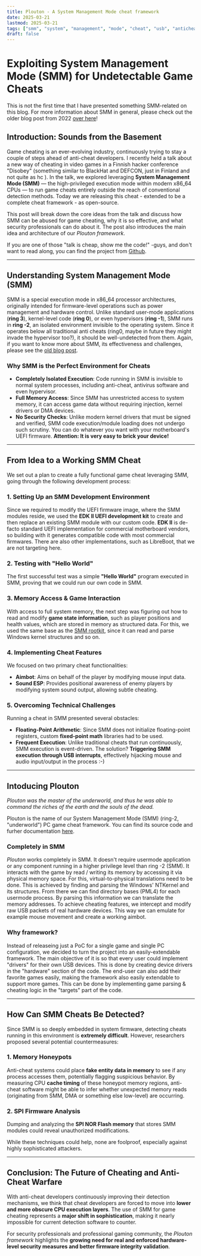 ```yaml
---
title: Plouton - A System Management Mode cheat framework
date: 2025-03-21
lastmod: 2025-03-21
tags: ["smm", "system", "management", "mode", "cheat", "usb", "anticheat"]
draft: false
---
```



# **Exploiting System Management Mode (SMM) for Undetectable Game Cheats**

This is not the first time that I have presented something SMM-related on this blog. For more information about SMM in general, please check out the older blog post from 2022 [over here](/2022-09-08-smmrootkit)!

## **Introduction: Sounds from the Basement**
Game cheating is an ever-evolving industry, continuously trying to stay a couple of steps ahead of anti-cheat developers. I recently held a talk about a new way of cheating in video games in a Finnish hacker conference "Disobey" (something similar to BlackHat and DEFCON, just in Finland and not quite as hc ). In the talk, we explored leveraging **System Management Mode (SMM)** — the high-privileged execution mode within modern x86_64 CPUs — to run game cheats entirely outside the reach of conventional detection methods. Today we are releasing this cheat - extended to be a complete cheat framework - as open-source.

This post will break down the core ideas from the talk and discuss how SMM can be abused for game cheating, why it is so effective, and what security professionals can do about it. The post also introduces the main idea and architecture of our *Plouton framework*.

If you are one of those "talk is cheap, show me the code!" -guys, and don't want to read along, you can find the project from [Github](https://github.com/pRain1337/Plouton).

---

## **Understanding System Management Mode (SMM)**
SMM is a special execution mode in x86_64 processor architectures, originally intended for firmware-level operations such as power management and hardware control. Unlike standard user-mode applications (**ring 3**), kernel-level code (**ring 0**), or even hypervisors (**ring -1**), SMM runs in **ring -2**, an isolated environment invisible to the operating system. Since it operates below all traditional anti cheats (ring0, maybe in future they might invade the hypervisor too?), it should be well-undetected from them. Again, if you want to know more about SMM, its effectiveness and challenges, please see the [old blog post](/2022-09-08-smmrootkit).

### **Why SMM is the Perfect Environment for Cheats**
- **Completely Isolated Execution**: Code running in SMM is invisible to normal system processes, including anti-cheat, antivirus software and even hypervisor.
- **Full Memory Access**: Since SMM has unrestricted access to system memory, it can access game data without requiring injection, kernel drivers or DMA devices.
- **No Security Checks**: Unlike modern kernel drivers that must be signed and verified, SMM code execution/module loading does not undergo such scrutiny. You can do whatever you want with your motherboard's UEFI firmware. **Attention: It is very easy to brick your device!**

---

## **From Idea to a Working SMM Cheat**
We set out a plan to create a fully functional game cheat leveraging SMM, going through the following development process:

### **1. Setting Up an SMM Development Environment**
Since we required to modify the UEFI firmware image, where the SMM modules reside, we used the **EDK II UEFI development kit** to create and then replace an existing SMM module with our custom code. **EDK II** is de-facto standard UEFI implementation for commercial motherboard vendors, so building with it generates compatible code with most commercial firmwares. There are also other implementations, such as LibreBoot, that we are not targeting here.

### **2. Testing with "Hello World"**
The first successful test was a simple **"Hello World"** program executed in SMM, proving that we could run our own code in SMM.

### **3. Memory Access & Game Interaction**
With access to full system memory, the next step was figuring out how to read and modify **game state information**, such as player positions and health values, which are stored in memory as structured data. For this, we used the same base as the [SMM rootkit](/2022-09-08-smmrootkit), since it can read and parse Windows kernel structures and so on.

### **4. Implementing Cheat Features**
We focused on two primary cheat functionalities:
- **Aimbot**: Aims on behalf of the player by modifying mouse input data.
- **Sound ESP**: Provides positional awareness of enemy players by modifying system sound output, allowing subtle cheating.

### **5. Overcoming Technical Challenges**
Running a cheat in SMM presented several obstacles:
- **Floating-Point Arithmetic**: Since SMM does not initialize floating-point registers, custom **fixed-point math** libraries had to be used.
- **Frequent Execution**: Unlike traditional cheats that run continuously, SMM execution is event-driven. The solution? **Triggering SMM execution through USB interrupts**, effectively hijacking mouse and audio input/output in the process :-)

---

## Intoducing Plouton

*Plouton was the master of the underworld, and thus he was able to command the riches of the earth and the souls of the dead.*

Plouton is the name of our System Management Mode (SMM) (ring-2, "underworld") PC game cheat framework. You can find its source code and furher documentation [here](https://github.com/pRain1337/Plouton).

### Completely in SMM

*Plouton* works completely in SMM. It doesn't require usermode application or any component running in a higher privilege level than ring -2 (SMM). It interacts with the game by read / writing its memory by accessing it via physical memory space. For this, virtual-to-physical translations need to be done. This is achieved by finding and parsing the Windows' NTKernel and its structures. From there we can find directory bases (PML4) for each usermode process. By parsing this information we can translate the memory addresses. To achieve cheating features, we intercept and modify raw USB packets of real hardware devices. This way we can emulate for example mouse movement and create a working aimbot.

### Why framework?

Instead of releaseing just a PoC for a single game and single PC configuration, we decided to turn the project into an easily-extendable framework. The main objective of it is so that every user could implement "drivers" for their own USB devices. This is done by creating device drivers in the "hardware" section of the code. The end-user can also add their favorite games easily, making the framework also easily extendable to support more games. This can be done by implementing game parsing & cheating logic in the "targets" part of the code.

---

## **How Can SMM Cheats Be Detected?**
Since SMM is so deeply embedded in system firmware, detecting cheats running in this environment is **extremely difficult**. However, researchers proposed several potential countermeasures:

### **1. Memory Honeypots**
Anti-cheat systems could place **fake entity data in memory** to see if any process accesses them, potentially flagging suspicious behavior. By measuring CPU **cache timing** of these honeypot memory regions, anti-cheat software might be able to infer whether unexpected memory reads (originating from SMM, DMA or something else low-level) are occurring.

### **2. SPI Firmware Analysis**
Dumping and analyzing the **SPI NOR Flash memory** that stores SMM modules could reveal unauthorized modifications.

While these techniques could help, none are foolproof, especially against highly sophisticated attackers.



---


## **Conclusion: The Future of Cheating and Anti-Cheat Warfare**
With anti-cheat developers continuously improving their detection mechanisms, we think that cheat developers are forced to move into **lower and more obscure CPU execution layers**. The use of SMM for game cheating represents a **major shift in sophistication**, making it nearly impossible for current detection software to counter.

For security professionals and professional gaming community, the *Plouton framework* highlights the **growing need for real and enforced hardware-level security measures and better firmware integrity validation**.
